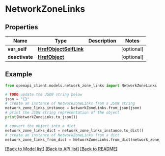 # NetworkZoneLinks


## Properties

Name | Type | Description | Notes
------------ | ------------- | ------------- | -------------
**var_self** | [**HrefObjectSelfLink**](HrefObjectSelfLink.md) |  | [optional] 
**deactivate** | [**HrefObject**](HrefObject.md) |  | [optional] 

## Example

```python
from openapi_client.models.network_zone_links import NetworkZoneLinks

# TODO update the JSON string below
json = "{}"
# create an instance of NetworkZoneLinks from a JSON string
network_zone_links_instance = NetworkZoneLinks.from_json(json)
# print the JSON string representation of the object
print(NetworkZoneLinks.to_json())

# convert the object into a dict
network_zone_links_dict = network_zone_links_instance.to_dict()
# create an instance of NetworkZoneLinks from a dict
network_zone_links_from_dict = NetworkZoneLinks.from_dict(network_zone_links_dict)
```
[[Back to Model list]](../README.md#documentation-for-models) [[Back to API list]](../README.md#documentation-for-api-endpoints) [[Back to README]](../README.md)


